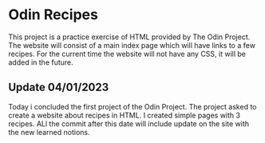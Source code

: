 # Odin Recipes
This project is a practice exercise of HTML provided by The Odin Project. The website will consist of a main index page which will have links to a few recipes.
For the current time the website will not have any CSS, it will be added in the future. 

## Update 04/01/2023
Today i concluded the first project of the Odin Project. The project asked to create a website about recipes in HTML. I created simple pages with 3 recipes. ALl the commit after this date
will include update on the site with the new learned notions.